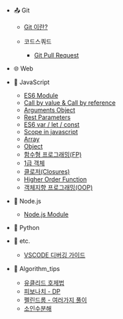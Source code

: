 - :outbox_tray: Git

  - [Git 이란?](./docs/git/2019-04-04-AboutGit.md)
  
  - 코드스쿼드
    - [Git Pull Request](./docs/git/2019-04-04-CodeSquad_GitPR_Guide.md)

- :globe_with_meridians: Web

- :lemon: JavaScript

  - [ES6 Module](./docs/javascript/2019-04-05-ES6Module.md)
  - [Call by value & Call by reference](./docs/javascript/2019-04-08-CallByValue&CallByReference.md)
  - [Arguments Object](./docs/javascript/2019-04-08-FunctionArguments.md)
  - [Rest Parameters](./docs/javascript/2019-04-08-RestParameters.md)
  - [ES6 var / let / const](./docs/javascript/2019-04-10-ES6-var-let-const.md)
  - [Scope in javascript](./docs/javascript/2019-04-10-JavascriptScope.md)
  - [Array](./docs/javascript/2019-04-12-Array.md)
  - [Object](./docs/javascript/2019-04-12-Object.md)
  - [함수형 프로그래밍(FP)](./docs/javascript/2019-04-15-FunctionalProgramming.md)
  - [1급 객체](./docs/javascript/2019-04-16-FirstClassObject&Function.md)
  - [클로저(Closures)](./docs/javascript/2019-04-17-Closure.md)
  - [Higher Order Function](./docs/javascript/2019-04-28-HigherOrderFunction.md)
  - [객체지향 프로그래밍(OOP)](./docs/javascript/2019-04-28-JS_OOP.md)

- :green_apple: Node.js
  
  - [Node.js Module](./docs/nodejs/2019-04-05-nodejs-NodejsModule.md)
  
- :snake: Python

- :thought_balloon: etc.

    - [VSCODE 디버깅 가이드](./docs/etc/2019-04-05-VSCode_Debugging_Guide.md)

- :eyes: Algorithm_tips
    - [유클리드 호제법](./docs/algorithm_tips/2019-01-30-AT-Euclidean%20algorithm.md)
    - [피보나치 - DP](./docs/algorithm_tips/2019-03-22-AT-fibonacci-by-DP.md)
    - [펠린드롬 - 여러가지 풀이](./docs/algorithm_tips/2019-05-03-AT-palindrome_summary.md)
    - [소인수분해](./docs/algorithm_tips/2019-05-08-AT-fractional_decomposition.md)